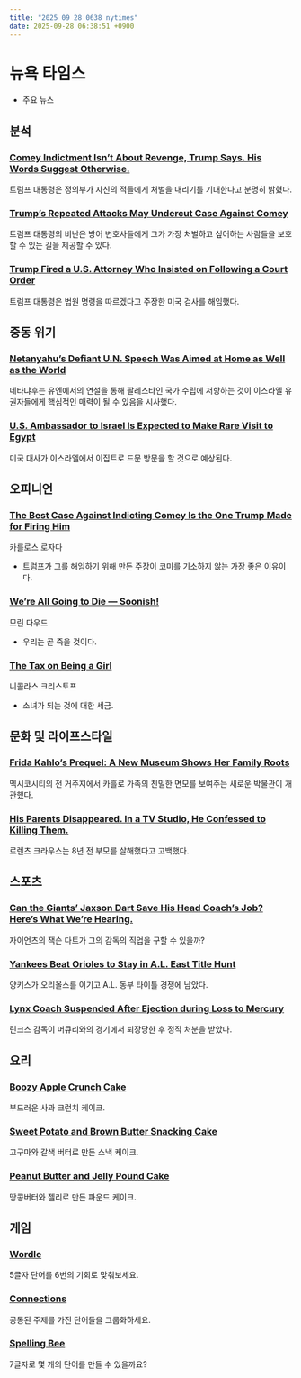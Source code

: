 ```yaml
---
title: "2025 09 28 0638 nytimes"
date: 2025-09-28 06:38:51 +0900
---
```


# 뉴욕 타임스
- 주요 뉴스

## 분석

### [Comey Indictment Isn’t About Revenge, Trump Says. His Words Suggest Otherwise.](https://www.nytimes.com/2025/09/26/us/politics/trump-comey-revenge.html)
 트럼프 대통령은 정의부가 자신의 적들에게 처벌을 내리기를 기대한다고 분명히 밝혔다.
### [Trump’s Repeated Attacks May Undercut Case Against Comey](https://www.nytimes.com/2025/09/27/us/politics/trump-comey-vindictive-prosecution.html)
 트럼프 대통령의 비난은 방어 변호사들에게 그가 가장 처벌하고 싶어하는 사람들을 보호할 수 있는 길을 제공할 수 있다.
### [Trump Fired a U.S. Attorney Who Insisted on Following a Court Order](https://www.nytimes.com/2025/09/26/us/trump-fires-us-attorney-california-immigration.html)
 트럼프 대통령은 법원 명령을 따르겠다고 주장한 미국 검사를 해임했다.
## 중동 위기

### [Netanyahu’s Defiant U.N. Speech Was Aimed at Home as Well as the World](https://www.nytimes.com/2025/09/27/world/middleeast/israel-netanyahu-united-nations.html)
 네타냐후는 유엔에서의 연설을 통해 팔레스타인 국가 수립에 저항하는 것이 이스라엘 유권자들에게 핵심적인 매력이 될 수 있음을 시사했다.
### [U.S. Ambassador to Israel Is Expected to Make Rare Visit to Egypt](https://www.nytimes.com/2025/09/27/world/middleeast/ambassador-huckabee-istael-egypt-travel.html)
 미국 대사가 이스라엘에서 이집트로 드문 방문을 할 것으로 예상된다.
## 오피니언

### [The Best Case Against Indicting Comey Is the One Trump Made for Firing Him](https://www.nytimes.com/2025/09/27/opinion/james-comey-indictment.html)
 카를로스 로자다
- 트럼프가 그를 해임하기 위해 만든 주장이 코미를 기소하지 않는 가장 좋은 이유이다.
### [We’re All Going to Die — Soonish!](https://www.nytimes.com/2025/09/27/opinion/grok-ai-companions-x.html)
 모린 다우드
- 우리는 곧 죽을 것이다.
### [The Tax on Being a Girl](https://www.nytimes.com/2025/09/27/opinion/uganda-women-girls-trump-aid-cuts.html)
 니콜라스 크리스토프
- 소녀가 되는 것에 대한 세금.
## 문화 및 라이프스타일

### [Frida Kahlo’s Prequel: A New Museum Shows Her Family Roots](https://www.nytimes.com/2025/09/27/arts/design/frida-kahlo-museum-mexico-city.html)
 멕시코시티의 전 거주지에서 카흘로 가족의 친밀한 면모를 보여주는 새로운 박물관이 개관했다.
### [His Parents Disappeared. In a TV Studio, He Confessed to Killing Them.](https://www.nytimes.com/2025/09/27/nyregion/albany-parent-murders-interview.html)
 로렌츠 크라우스는 8년 전 부모를 살해했다고 고백했다.
## 스포츠

### [Can the Giants’ Jaxson Dart Save His Head Coach’s Job? Here’s What We’re Hearing.](https://www.nytimes.com/athletic/6666465/2025/09/27/nfl-rumors-news-jaxson-dart-brian-daboll-c-j-stroud-texans/)
 자이언츠의 잭슨 다트가 그의 감독의 직업을 구할 수 있을까?
### [Yankees Beat Orioles to Stay in A.L. East Title Hunt](https://www.nytimes.com/athletic/6668552/2025/09/27/mlb-al-takeaways-yankees-guardians-tigers/)
 양키스가 오리올스를 이기고 A.L. 동부 타이틀 경쟁에 남았다.
### [Lynx Coach Suspended After Ejection during Loss to Mercury](https://www.nytimes.com/athletic/6668738/2025/09/27/cheryl-reeve-suspension-lynx-wnba-playoffs/)
 린크스 감독이 머큐리와의 경기에서 퇴장당한 후 정직 처분을 받았다.
## 요리

### [Boozy Apple Crunch Cake](https://cooking.nytimes.com/recipes/1027335-boozy-apple-crunch-cake)
 부드러운 사과 크런치 케이크.
### [Sweet Potato and Brown Butter Snacking Cake](https://cooking.nytimes.com/recipes/1027337-sweet-potato-and-brown-butter-snacking-cake)
 고구마와 갈색 버터로 만든 스낵 케이크.
### [Peanut Butter and Jelly Pound Cake](https://cooking.nytimes.com/recipes/1027336-peanut-butter-and-jelly-pound-cake)
 땅콩버터와 젤리로 만든 파운드 케이크.
## 게임

### [Wordle](https://www.nytimes.com/games/wordle/index.html)
 5글자 단어를 6번의 기회로 맞춰보세요.
### [Connections](https://www.nytimes.com/games/connections?GAMES_connectionsRollout_1130=1_ConnectionsV2)
 공통된 주제를 가진 단어들을 그룹화하세요.
### [Spelling Bee](https://www.nytimes.com/puzzles/spelling-bee)
 7글자로 몇 개의 단어를 만들 수 있을까요?